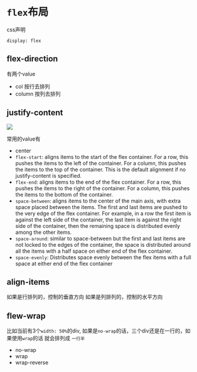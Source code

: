 # `flex`布局
css声明
```
display: flex
```

## flex-direction
有两个value
- col  按行去排列
- column 按列去排列


## justify-content
<img src="https://www.w3.org/TR/css-flexbox-1/images/flex-direction-terms.svg">

常用的value有
- center
- `flex-start`: aligns items to the start of the flex container. For a row, this pushes the items to the left of the container. For a column, this pushes the items to the top of the container. This is the default alignment if no justify-content is specified.
- `flex-end`: aligns items to the end of the flex container. For a row, this pushes the items to the right of the container. For a column, this pushes the items to the bottom of the container.
- `space-between`: aligns items to the center of the main axis, with extra space placed between the items. The first and last items are pushed to the very edge of the flex container. For example, in a row the first item is against the left side of the container, the last item is against the right side of the container, then the remaining space is distributed evenly among the other items.
- `space-around`: similar to space-between but the first and last items are not locked to the edges of the container, the space is distributed around all the items with a half space on either end of the flex container.
- `space-evenly`: Distributes space evenly between the flex items with a full space at either end of the flex container

## align-items
如果是行排列的，控制的垂直方向 
如果是列排列的，控制的水平方向

## flew-wrap
比如当前有3个`width: 50%`的div, 如果是`no-wrap`的话，三个div还是在一行的，如果使用`wrap`的话 就会排列成 `一行半`
- no-wrap
- wrap
- wrap-reverse

